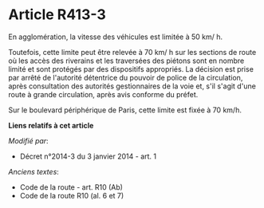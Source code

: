 # Article R413-3

En agglomération, la vitesse des véhicules est limitée à 50 km/ h. 

Toutefois, cette limite peut être relevée à 70 km/ h sur les sections de route où les accès des riverains et les traversées
des piétons sont en nombre limité et sont protégés par des dispositifs appropriés. La décision est prise par arrêté de
l'autorité détentrice du pouvoir de police de la circulation, après consultation des autorités gestionnaires de la voie et,
s'il s'agit d'une route à grande circulation, après avis conforme du préfet. 

Sur le boulevard périphérique de Paris, cette limite est fixée à   70 km/h.

**Liens relatifs à cet article**

_Modifié par_:

  - Décret n°2014-3 du 3 janvier 2014 - art. 1

_Anciens textes_:

  - Code de la route - art. R10 (Ab)
  - Code de la route R10 (al. 6 et 7)
